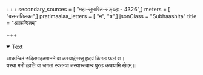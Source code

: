+++
secondary_sources = [ "महा-सुभाषित-सङ्ग्रहः - 4326",]
meters = [ "वसन्ततिलका",]
pratimaalaa_letters = [ "म", "य",]
jsonClass = "Subhaashita"
title = "आक्रन्दितम्"

+++

<details open><summary>Text</summary>

आक्रन्दितं रुदितमाहतमानने वा कस्यार्द्रमस्तु हृदयं किमतः फलं वा।  
यस्या मनो द्रवति या जगतां स्वतन्त्रा तस्यास्तवाम्ब पुरतः कथयामि खेदम्॥
</details>

